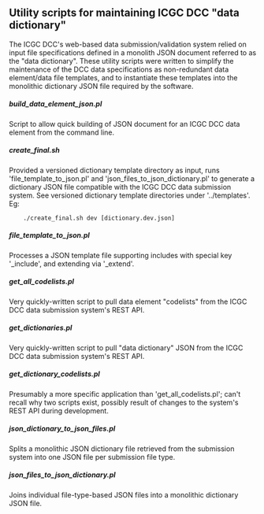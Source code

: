 ## Utility scripts for maintaining ICGC DCC "data dictionary"

The ICGC DCC's web-based data submission/validation system relied on input file specifications defined in a monolith JSON document referred to as the "data dictionary".
These utility scripts were written to simplify the maintenance of the DCC data specifications as non-redundant data element/data file templates,
and to instantiate these templates into the monolithic dictionary JSON file required by the software.

##### build_data_element_json.pl
Script to allow quick building of JSON document for an ICGC DCC data element from the command line.

##### create_final.sh
Provided a versioned dictionary template directory as input, runs 'file_template_to_json.pl' and 'json_files_to_json_dictionary.pl' to generate a dictionary JSON file compatible with the ICGC DCC data submission system. See versioned dictionary template directories under '../templates'.
Eg:
```
    ./create_final.sh dev [dictionary.dev.json]
```

##### file_template_to_json.pl
Processes a JSON template file supporting includes with special key '_include', and extending via '_extend'.

##### get_all_codelists.pl
Very quickly-written script to pull data element "codelists" from the ICGC DCC data submission system's REST API.

##### get_dictionaries.pl
Very quickly-written script to pull "data dictionary" JSON from the ICGC DCC data submission system's REST API.

##### get_dictionary_codelists.pl
Presumably a more specific application than 'get_all_codelists.pl'; can't recall why two scripts exist, possibly result of changes to the system's REST API during development.

##### json_dictionary_to_json_files.pl
Splits a monolithic JSON dictionary file retrieved from the submission system into one JSON file per submission file type.

##### json_files_to_json_dictionary.pl
Joins individual file-type-based JSON files into a monolithic dictionary JSON file.
